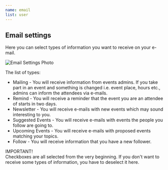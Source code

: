 ```yaml
---
name: email
list: user
---
```

<section>

## Email settings

Here you can select types of information you want to receive on your e-mail.

![Email Settings Photo](/images/email-settings-new.svg)

The list of types:
* Mailing - You will receive information from events admins. If you take part in an event and something is changed i.e. event place, hours etc., admins can inform the attendees via e-mails.
* Remind - You will receive a reminder that the event you are an attendee of starts in two days.
* Newsletter - You will receive e-mails with new events which may sound interesting to you.
* Suggested Events - You will receive e-mails with events the people you follow are going to.
* Upcoming Events - You will receive e-mails with proposed events matching your topics.
* Follow - You will receive information that you have a new follower.


<article class="message is-warning">
  <div class="message-header">
    IMPORTANT!
  </div>
  <div class="message-body">
    Checkboxes are all selected from the very beginning. If you don't want to receive some types of information, you have to deselect it here.
  </div>
</article>
</section>

